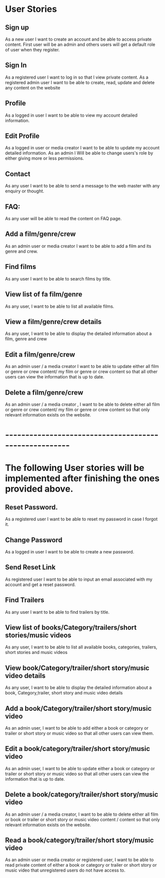 # User Stories

## Sign up
As a new user I want to create an account and be able to access private content.
First user will be an admin and others users will get a default role of user when they register.
## Sign In
As a registered user I want to log in so that I view private content.
As a registered admin user I want to be able to create, read, update and delete any content on the website
## Profile
As a logged in user I want to be able to view my account detailed information.
## Edit Profile
As a logged in user or media creator I want to be able to update my account detailed information.
As an admin I Will be able to change users's role by either giving more or less permissions.
## Contact
As any user I want to be able to send a message to the web master with any enquiry or thought.
## FAQ:
As any user will be able to read  the content on FAQ page. 
## Add a film/genre/crew
As an admin user or media creator I want to be able to add  a film and its genre and crew.
## Find films
As any user I want to be able to search films by title.
## View list of fa film/genre
As any user, I want to be able to list all available films.
## View a film/genre/crew details
As any user, I want to be able to display the detailed information about 
a film, genre and crew
## Edit a film/genre/crew 
As an admin user / a media creator  I want to be able to update either all film or genre or crew content/ 
my film or genre or crew content so that all other users can view the information that is up to date.
## Delete a film/genre/crew
As an admin user / a media creator , I want to be able to delete either all film or genre or crew content/ 
my film or genre or crew content so that only relevant information exists on the website.
# ------------------------------------------------------ 

# The following User stories will be implemented after finishing the ones provided above.
## Reset Password.
As a registered user I want to be able to reset my password in case I forgot it.
## Change Password
As a logged in user I want to be able to create a new password.
## Send Reset Link
As registered user I want to be able to input an email associated with my account and
get a reset password.

## Find Trailers
As any user I want to be able to find trailers by title.
## View list of books/Category/trailers/short stories/music videos
As any user, I want to be able to list all available  books, categories, trailers, short stories and music videos
## View book/Category/trailer/short story/music video details
As any user, I want to be able to display the detailed information about a book, Category,trailer, 
short story and music video details

## Add a book/Category/trailer/short story/music video
As an admin user, I want to be able to add either a book or category or trailer
or short story or music video so that all other users can view them.
## Edit a book/category/trailer/short story/music video
As an admin user, I want to be able to update either a book or
category or trailer or short story or music video so that all other users can view the information that is up to date.
## Delete a book/category/trailer/short story/music video
As an admin user / a media creator, I want to be able to delete either all film or book or trailer or short story or music video content /
content so that only relevant information exists on the website.
## Read a book/category/trailer/short story/music video
As an admin user or media creator or registered user, I want to be able to read private content of either a book or category or trailer or short story or music video that unregistered users do not have access to.

